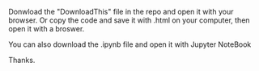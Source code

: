 Donwload the "DownloadThis" file in the repo and open it with your browser.
Or copy the code and save it with .html on your computer, then open it with a broswer.

You can also download the .ipynb file and open it with Jupyter NoteBook

Thanks.
